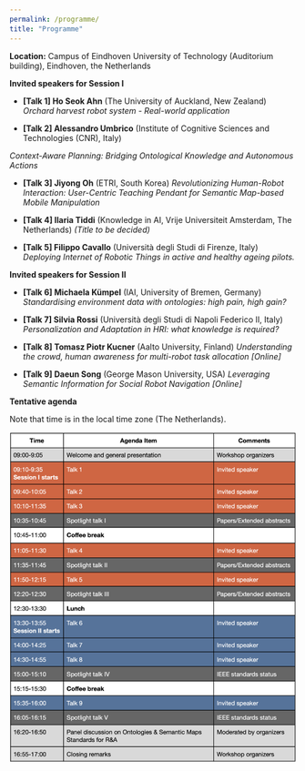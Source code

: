 ```yaml
---
permalink: /programme/
title: "Programme"
---
```


**Location:** Campus of Eindhoven University of Technology (Auditorium building), Eindhoven, the Netherlands



**Invited speakers for Session I**

- **[Talk 1] Ho Seok Ahn** (The University of Auckland, New Zealand)
*Orchard harvest robot system - Real-world application*

- **[Talk 2] Alessandro Umbrico** (Institute of Cognitive Sciences and Technologies (CNR), Italy)

*Context-Aware Planning: Bridging Ontological Knowledge and Autonomous Actions*

- **[Talk 3] Jiyong Oh** (ETRI, South Korea)
*Revolutionizing Human-Robot Interaction: User-Centric Teaching Pendant for Semantic Map-based Mobile Manipulation*

- **[Talk 4] Ilaria Tiddi** (Knowledge in AI, Vrije Universiteit Amsterdam, The Netherlands)
*(Title to be decided)*

- **[Talk 5] Filippo Cavallo** (Università degli Studi di Firenze, Italy)
*Deploying Internet of Robotic Things in active and healthy ageing pilots.* 


**Invited speakers for Session II**

- **[Talk 6] Michaela Kümpel** (IAI, University of Bremen, Germany)
*Standardising environment data with ontologies: high pain, high gain?*

- **[Talk 7] Silvia Rossi** (Università degli Studi di Napoli Federico II, Italy)
*Personalization and Adaptation in HRI: what knowledge is required?*

- **[Talk 8] Tomasz Piotr Kucner** (Aalto University, Finland)
*Understanding the crowd, human awareness for multi-robot task allocation [Online]*

- **[Talk 9] Daeun Song** (George Mason University, USA)
*Leveraging Semantic Information for Social Robot Navigation [Online]*


 

**Tentative agenda**

Note that time is in the local time zone (The Netherlands). 

<img title="" alt="" src="./../images/agenda.png"> 






